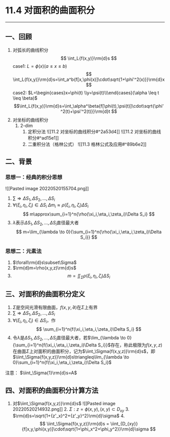 # 11.4 对面积的曲面积分
---
## 一、回顾
1. 对弧长的曲线积分
$$
\int_L{f(x,y)}\rm{d}s
$$
case1: $L=\phi(x)(a\leq x\leq b)$
	$$
	\int_L{f(x,y)}\rm{d}s=\int_a^b{f[x,\phi(x)]\cdot\sqrt{1+\phi'^2(x)}}\rm{d}x
  $$
	  case2: $L=\begin{cases}x=\phi(t) \\y=\psi(t)\\\end{cases}(\alpha \leq t \leq \beta)$
	  $$\int_L{f(x,y)}\rm{d}s=\int_\alpha^\beta{f[\phi(t),\psi(t)]\cdot\sqrt{\phi'^2(t)+\psi'^2(t)}}\rm{d}t
  $$
2. 对坐标的曲线积分
	1. 2-dim
		1. 定积分法
		![[11.2 对坐标的曲线积分#^2a53d4]]
		![[11.2 对坐标的曲线积分#^ad15e1]]
		2. 二重积分法（格林公式）
		![[11.3 格林公式及应用#^89b6e2]]


## 二、背景

### 思想一：经典的积分思想
![[Pasted image 20220520155704.png]]
1. $\sum\Rightarrow\Delta S_1,\Delta S_2,...,\Delta S_i$
2. $\forall(\xi_i,\eta_i,\zeta_i)\in\Delta S_i$
	 $\Delta m_i\approx\rho(\xi_i,\eta_i,\zeta_i)\Delta S_i$
	$$
	m\approx\sum_{i=1}^n{\rho(\xi_i,\eta_i,\zeta_i)\Delta S_i}
	$$
3. $\lambda\text{表示}\Delta S_1,\Delta S_2,...,\Delta S_i\text{直径最大者}$
$$
m=\lim_{\lambda \to 0}{\sum_{i=1}^n{\rho(\xi_i,\eta_i,\zeta_i)\Delta S_i}}
$$
### 思想二：元素法
1. $\forall\rm{d}s\subset\Sigma$
2. $\rm{d}m=\rho(x,y,z)\rm{d}s$
3. $$
m=\iint_\Sigma{\rho(\xi_i,\eta_i,\zeta_i)\Delta S_i}
$$
## 三、对面积的曲面积分定义
1. $\Sigma$是空间光滑有限曲面，$f(x,y,\partial)$在$\Sigma$上有界
2. $\sum\Rightarrow\Delta S_1,\Delta S_2,...,\Delta S_i$
3. $\forall(\xi_i,\eta_i,\zeta_i)\in\Delta S_i$，作$$
\sum_{i=1}^n{f(\xi_i,\eta_i,\zeta_i)\Delta S_i}
$$
4. 令$\lambda\text{是}\Delta S_1,\Delta S_2,...,\Delta S_i\text{直径最大者}$，若$\lim_{\lambda \to 0}{\sum_{i=1}^n{f(\xi_i,\eta_i,\zeta_i)\Delta S_i}}$存在，称此极限为$f(x,y,z)$在曲面$\Sigma$上对面积的曲面积分，记为$\iint_\Sigma{f(x,y,z)}\rm{d}s$，即$\iint_\Sigma{f(x,y,z)}\rm{d}s\triangleq\lim_{\lambda \to 0}\sum_{i=1}^n{f(\xi_i,\eta_i,\zeta_i)\Delta S_i}$

注意：
$\iint_\Sigma{1}\rm{d}s=A$
## 四、对面积的曲面积分计算方法
1. 对$\iint_\Sigma{f(x,y,z)}\rm{d}s$
	![[Pasted image 20220520214932.png]]
	2. $\Sigma:z=\phi(x,y),(x,y)\subset D_{xy}$
	3. $\rm{d}s=\sqrt{1+{z'_x}^2+{z'_y}^2}\rm{d}\sigma$
	4. $$
\iint_\Sigma{f(x,y,z)}\rm{d}s = \iint_{D_{xy}}{f[x,y,\phi(x,y)]\cdot\sqrt{1+\phi_x^2+\phi_y^2}}\rm{d}\sigma
	$$
	